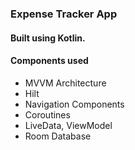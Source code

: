 <h3>Expense Tracker App</h3>
<h4>Built using Kotlin.</h4>
<h4>Components used</h4>
<ul>
   <li> MVVM Architecture </li>
   <li> Hilt </li>
   <li> Navigation Components </li>
   <li> Coroutines </li>
   <li> LiveData, ViewModel </li>
   <li> Room Database </li>
</ul>

<!--h4>Download the source code and extract zip file. Open Android Studio and select option "Open an Existing Project". Now locate downloaded folder. </h4>

<h4>You can also download APK file in Android device and install it to check app. <a href="https://drive.google.com/file/d/1x0mMrGT2-R1IOSDdJ5daXPxjXVGCKHNa/view?usp=sharing"> Click here to download. </a> </h4>

<h4>Screenshots</h4>

<table>
  <tr>
    <td> <img src="screenshots/1.png" width="300" height="auto"/> </td>
    <td> <img src="screenshots/2.png" width="300" height="auto"/> </td>
  </tr>
</table-->
